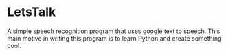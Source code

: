 # LetsTalk
A simple speech recognition program that uses google text to speech. This main motive in writing this program is to learn Python and create something cool.
